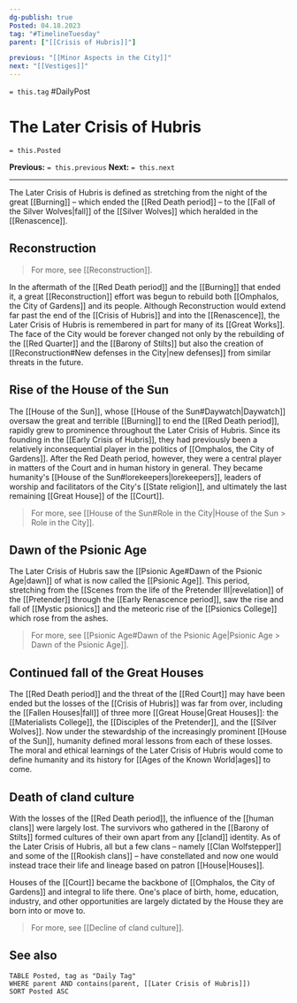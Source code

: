 ```yaml
---
dg-publish: true
Posted: 04.18.2023
tag: "#TimelineTuesday"
parent: ["[[Crisis of Hubris]]"]

previous: "[[Minor Aspects in the City]]"
next: "[[Vestiges]]"
---
```

`= this.tag` #DailyPost 
# The Later Crisis of Hubris
`= this.Posted`

**Previous:** `= this.previous`
**Next:** `= this.next`

---

The Later Crisis of Hubris is defined as stretching from the night of the great [[Burning]] – which ended the [[Red Death period]] – to the [[Fall of the Silver Wolves|fall]] of the [[Silver Wolves]] which heralded in the [[Renascence]]. 

## Reconstruction

> For more, see [[Reconstruction]].

In the aftermath of the [[Red Death period]] and the [[Burning]] that ended it, a great [[Reconstruction]] effort was begun to rebuild both [[Omphalos, the City of Gardens]] and its people. Although Reconstruction would extend far past the end of the [[Crisis of Hubris]] and into the [[Renascence]], the Later Crisis of Hubris is remembered in part for many of its [[Great Works]]. The face of the City would be forever changed not only by the rebuilding of the [[Red Quarter]] and the [[Barony of Stilts]] but also the creation of [[Reconstruction#New defenses in the City|new defenses]] from similar threats in the future.

## Rise of the House of the Sun

The [[House of the Sun]], whose [[House of the Sun#Daywatch|Daywatch]] oversaw the great and terrible [[Burning]] to end the [[Red Death period]], rapidly grew to prominence throughout the Later Crisis of Hubris. Since its founding in the [[Early Crisis of Hubris]], they had previously been a relatively inconsequential player in the politics of [[Omphalos, the City of Gardens]]. After the Red Death period, however, they were a central player in matters of the Court and in human history in general. They became humanity's [[House of the Sun#lorekeepers|lorekeepers]], leaders of worship and facilitators of the City's [[State religion]], and ultimately the last remaining [[Great House]] of the [[Court]].

> For more, see [[House of the Sun#Role in the City|House of the Sun > Role in the City]].

## Dawn of the Psionic Age

The Later Crisis of Hubris saw the [[Psionic Age#Dawn of the Psionic Age|dawn]] of what is now called the [[Psionic Age]]. This period, stretching from the [[Scenes from the life of the Pretender III|revelation]] of the [[Pretender]] through the [[Early Renascence period]], saw the rise and fall of [[Mystic psionics]] and the meteoric rise of the [[Psionics College]] which rose from the ashes.

> For more, see [[Psionic Age#Dawn of the Psionic Age|Psionic Age > Dawn of the Psionic Age]].

## Continued fall of the Great Houses

The [[Red Death period]] and the threat of the [[Red Court]] may have been ended but the losses of the [[Crisis of Hubris]] was far from over, including the [[Fallen Houses|fall]] of three more [[Great House|Great Houses]]: the [[Materialists College]], the [[Disciples of the Pretender]], and the [[Silver Wolves]]. Now under the stewardship of the increasingly prominent [[House of the Sun]], humanity defined moral lessons from each of these losses. The moral and ethical learnings of the Later Crisis of Hubris would come to define humanity and its history for [[Ages of the Known World|ages]] to come.

## Death of cland culture

With the losses of the [[Red Death period]], the influence of the [[human clans]] were largely lost. The survivors who gathered in the [[Barony of Stilts]] formed cultures of their own apart from any [[cland]] identity. As of the Later Crisis of Hubris, all but a few clans – namely [[Clan Wolfstepper]] and some of the [[Rookish clans]] – have constellated and now one would instead trace their life and lineage based on patron [[House|Houses]].

Houses of the [[Court]] became the backbone of [[Omphalos, the City of Gardens]] and integral to life there. One's place of birth, home, education, industry, and other opportunities are largely dictated by the House they are born into or move to.

> For more, see [[Decline of cland culture]].

## See also
```dataview
TABLE Posted, tag as "Daily Tag"
WHERE parent AND contains(parent, [[Later Crisis of Hubris]])
SORT Posted ASC
```
